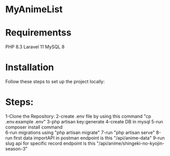 # MyAnimeList

# Requirementss
PHP 8.3
Laravel 11
MySQL 8
# Installation
Follow these steps to set up the project locally:
# Steps:
1-Clone the Repository:
2-create .env file by using this command "cp .env.example .env"
3-php artisan key:generate
4-create DB in mysql
5-run composer install command  
6-run migrations using "php artisan migrate"
7-run "php artisan serve"
8-run first data importAPI in postman 
  endpoint is this "/api/anime-data"
9-run slug api for specific record
  endpoint is this "/api/anime/shingeki-no-kyojin-season-3"
